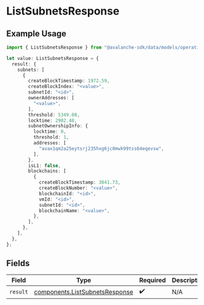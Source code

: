 # ListSubnetsResponse

## Example Usage

```typescript
import { ListSubnetsResponse } from "@avalanche-sdk/data/models/operations";

let value: ListSubnetsResponse = {
  result: {
    subnets: [
      {
        createBlockTimestamp: 1972.59,
        createBlockIndex: "<value>",
        subnetId: "<id>",
        ownerAddresses: [
          "<value>",
        ],
        threshold: 5349.08,
        locktime: 2902.48,
        subnetOwnershipInfo: {
          locktime: 0,
          threshold: 1,
          addresses: [
            "avax1qm2a25eytsrj235hxg6jc0mwk99tss64eqevsw",
          ],
        },
        isL1: false,
        blockchains: [
          {
            createBlockTimestamp: 3041.73,
            createBlockNumber: "<value>",
            blockchainId: "<id>",
            vmId: "<id>",
            subnetId: "<id>",
            blockchainName: "<value>",
          },
        ],
      },
    ],
  },
};
```

## Fields

| Field                                                                            | Type                                                                             | Required                                                                         | Description                                                                      |
| -------------------------------------------------------------------------------- | -------------------------------------------------------------------------------- | -------------------------------------------------------------------------------- | -------------------------------------------------------------------------------- |
| `result`                                                                         | [components.ListSubnetsResponse](../../models/components/listsubnetsresponse.md) | :heavy_check_mark:                                                               | N/A                                                                              |